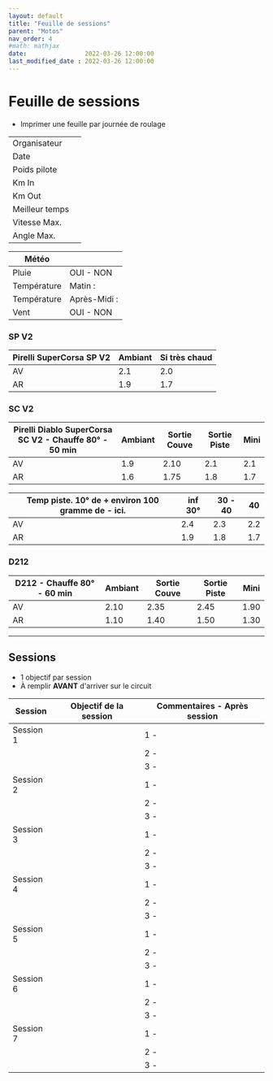 ```yaml
---
layout: default
title: "Feuille de sessions"
parent: "Motos"
nav_order: 4
#math: mathjax
date:                2022-03-26 12:00:00
last_modified_date : 2022-03-26 12:00:00
---
```


# Feuille de sessions

* Imprimer une feuille par journée de roulage

|                |                       |
|----------------|-----------------------|
| Organisateur   |                       |
| Date           |                       |
| Poids pilote   |                       |
| Km In          |                       |
| Km Out         |                       |
| Meilleur temps |                       |
| Vitesse Max.   |                       |
| Angle Max.     |                       |


| Météo          |                       |
|----------------|-----------------------|
| Pluie          | OUI - NON             |
| Température    | Matin :               |
| Température    | Après-Midi :          |
| Vent           | OUI - NON             |


### SP V2

| **Pirelli SuperCorsa SP V2**  | Ambiant | Si très chaud |
|-------------------------------|---------|---------------|
| AV                            | 2.1     | 2.0           |
| AR                            | 1.9     | 1.7           |

### SC V2

| **Pirelli Diablo SuperCorsa SC V2** - Chauffe 80° - 50 min | Ambiant | Sortie Couve | Sortie Piste | Mini |
|------------------------------------------------------------|---------|--------------|--------------|------|
| AV                                                         | 1.9     | 2.10         | 2.1          | 2.1  |
| AR                                                         | 1.6     | 1.75         | 1.8          | 1.7  |


| Temp piste. 10° de + environ 100 gramme de - ici. | inf 30° | 30 - 40 | 40   |
|---------------------------------------------------|---------|---------|------|
| AV                                                | 2.4     | 2.3     | 2.2  |
| AR                                                | 1.9     | 1.8     | 1.7  |


### D212
| **D212** - Chauffe 80° - 60 min | Ambiant | Sortie Couve | Sortie Piste | Mini |
|---------------------------------|---------|--------------|--------------|------|
| AV                              | 2.10    | 2.35         | 2.45         | 1.90 |
| AR                              | 1.10    | 1.40         | 1.50         | 1.30 |




---



## Sessions 
* 1 objectif par session 
* À remplir **AVANT** d'arriver sur le circuit


| Session   | Objectif de la session  | Commentaires - Après session |
|-----------|-------------------------|------------------------------|
| Session 1 |                         | 1 -                          |
|           |                         | 2 -                          |
|           |                         | 3 -                          |
| Session 2 |                         | 1 -                          |
|           |                         | 2 -                          |
|           |                         | 3 -                          |
| Session 3 |                         | 1 -                          |
|           |                         | 2 -                          |
|           |                         | 3 -                          |
| Session 4 |                         | 1 -                          |
|           |                         | 2 -                          |
|           |                         | 3 -                          |
| Session 5 |                         | 1 -                          |
|           |                         | 2 -                          |
|           |                         | 3 -                          |
| Session 6 |                         | 1 -                          |
|           |                         | 2 -                          |
|           |                         | 3 -                          |
| Session 7 |                         | 1 -                          |
|           |                         | 2 -                          |
|           |                         | 3 -                          |